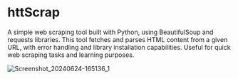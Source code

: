 # httScrap
A simple web scraping tool built with Python, using BeautifulSoup and requests libraries. This tool fetches and parses HTML content from a given URL, with error handling and library installation capabilities. Useful for quick web scraping tasks and learning purposes.

![Screenshot_20240624-165136_1](https://github.com/Bartwel27/httScrap/assets/81015407/aee7dc63-046a-4acd-8c0f-9aab9dabd69e)
